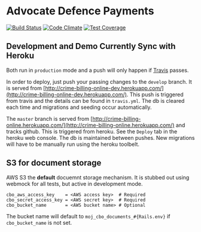 # Advocate Defence Payments

[![Build Status](https://travis-ci.org/ministryofjustice/crime-billing-online.svg)](https://travis-ci.org/ministryofjustice/crime-billing-online)
[![Code Climate](https://codeclimate.com/github/ministryofjustice/crime-billing-online/badges/gpa.svg)](https://codeclimate.com/github/ministryofjustice/crime-billing-online)
[![Test Coverage](https://codeclimate.com/github/ministryofjustice/crime-billing-online/badges/coverage.svg)](https://codeclimate.com/github/ministryofjustice/crime-billing-online)

## Development and Demo Currently Sync with Heroku

Both run in `production` mode and a push will only happen if
[Travis](https://travis-ci.org/ministryofjustice/crime-billing-online)
passes.

In order to deploy, just push your passing changes to the `develop`
branch. It is served from
[http://crime-billing-online-dev.herokuapp.com/](http://crime-billing-online-dev.herokuapp.com/). This push is triggered from travis and the details can be found in `travis.yml`.  The db is cleared each time and migrations and seeding occur automatically.

The `master` branch is served from
[http://crime-billing-online.herokuapp.com/](http://crime-billing-online.herokuapp.com/) and tracks github. This is triggered from heroku. See the `Deploy` tab in the heroku web console. The db is maintained between pushes.  New migrations will have to be manually run using the heroku toolbelt.



## S3 for document storage

AWS S3 the **default** docuemnt storage mechanism. It is stubbed out
using webmock for all tests, but active in development mode.

```
cbo_aws_access_key    = <AWS access key>  # Required
cbo_secret_access_key = <AWS secret key>  # Required
cbo_bucket_name       = <AWS bucket name> # Optional
```

The bucket name will default to `moj_cbo_documents_#{Rails.env}` if
`cbo_bucket_name` is not set.


